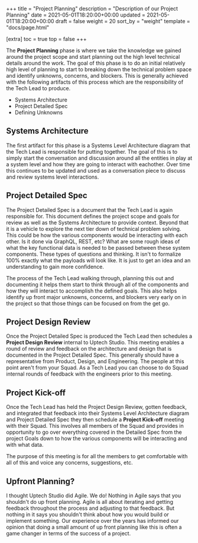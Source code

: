 +++
title = "Project Planning"
description = "Description of our Project Planning"
date = 2021-05-01T18:20:00+00:00
updated = 2021-05-01T18:20:00+00:00
draft = false
weight = 20
sort_by = "weight"
template = "docs/page.html"

[extra]
toc = true
top = false
+++

The **Project Planning** phase is where we take the knowledge we gained around the project scope and start planning out the high level technical details around the work. The goal of this phase is to do an initial relatively high level of planning to start to breaking down the technical problem space and identify unknowns, concerns, and blockers. This is generally achieved with the following artifacts of this process which are the responsibility of the Tech Lead to produce.

* Systems Architecture
* Project Detailed Spec
* Defining Unknowns

## Systems Architecture

The first artifact for this phase is a Systems Level Architecture diagram that the Tech Lead is responsible for putting together. The goal of this is to simply start the conversation and discussion around all the entities in play at a system level and how they are going to interact with eachother. Over time this continues to be updated and used as a conversation piece to discuss and review systems level interactions.

## Project Detailed Spec

The Project Detailed Spec is a document that the Tech Lead is again responsible for. This document defines the project scope and goals for review as well as the Systems Architecture to provide context. Beyond that it is a vehicle to explore the next tier down of technical problem solving. This could be how the various components would be interacting with each other. Is it done via GraphQL, REST, etc? What are some rough ideas of what the key functional data is needed to be passed between these system components. These types of questions and thinking. It isn't to formalize 100% exactly what the payloads will look like. It is just to get an idea and an understanding to gain more confidence.

The process of the Tech Lead walking through, planning this out and documenting it helps them start to think through all of the components and how they will interact to accomplish the defined goals. This also helps identify up front major unknowns, concerns, and blockers very early on in the project so that those things can be focused on from the get go.

## Project Design Review

Once the Project Detailed Spec is produced the Tech Lead then schedules a **Project Design Review** internal to Uptech Studio. This meeting enables a round of review and feedback on the architecture and design that is documented in the Project Detailed Spec. This generally should have a representative from Product, Design, and Engineering. The people at this point aren't from your Squad.  As a Tech Lead you can choose to do Squad internal rounds of feedback with the engineers prior to this meeting.

## Project Kick-off

Once the Tech Lead has held the Project Design Review, gotten feedback, and integrated that feedback into their Systems Level Architecture diagram and Project Detailed Spec they then schedule a **Project Kick-off** meeting with their Squad. This involves all members of the Squad and provides in opportunity to go over everything covered in the Detailed Spec from the project Goals down to how the various components will be interacting and with what data.

The purpose of this meeting is for all the members to get comfortable with all of this and voice any concerns, suggestions, etc.

## Upfront Planning?

I thought Uptech Studio did Agile. We do! Nothing in Agile says that you shouldn't do up front planning. Agile is all about iterating and getting feedback throughout the process and adjusting to that feedback. But nothing in it says you shouldn't think about how you would build or implement something. Our experience over the years has informed our opinion that doing a small amount of up front planning like this is often a game changer in terms of the success of a project.
